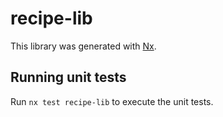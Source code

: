 # recipe-lib

This library was generated with [Nx](https://nx.dev).

## Running unit tests

Run `nx test recipe-lib` to execute the unit tests.
